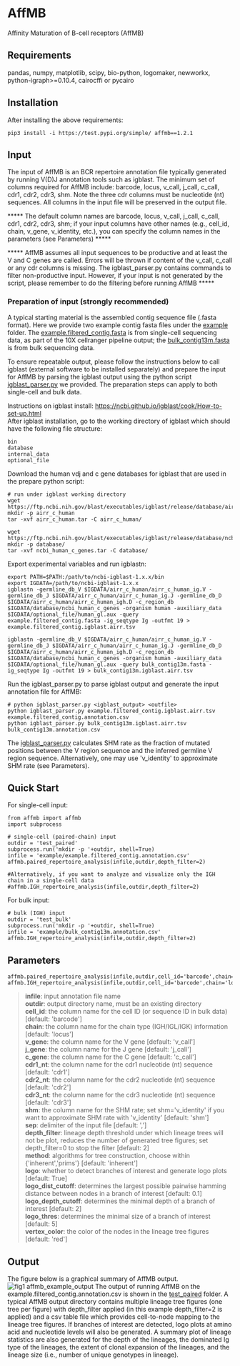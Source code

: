 # AffMB
Affinity Maturation of B-cell receptors (AffMB)

## Requirements
pandas, numpy, matplotlib, scipy, bio-python, logomaker, newworkx, python-igraph>=0.10.4, cairocffi or pycairo

## Installation
After installing the above requirements:
```
pip3 install -i https://test.pypi.org/simple/ affmb==1.2.1
```
## Input
The input of AffMB is an BCR repertoire annotation file typically generated by running V(D)J annotation tools such as igblast. The minimum set of columns required for AffMB include: barcode, locus, v_call, j_call, c_call, cdr1, cdr2, cdr3, shm. Note the three cdr columns must be nucleotide (nt) sequences. All columns in the input file will be preserved in the output file.

***** The default column names are barcode, locus, v_call, j_call, c_call, cdr1, cdr2, cdr3, shm; if your input columns have other names (e.g., cell_id, chain, v_gene, v_identity, etc.), you can specify the column names in the parameters (see Parameters) ***** 

***** AffMB assumes all input sequences to be productive and at least the V and C genes are called. Errors will be thrown if content of the v_call, c_call or any cdr columns is missing. The igblast_parser.py contains commands to filter non-productive input. However, if your input is not generated by the script, please remember to do the filtering before running AffMB ***** 


### Preparation of input (strongly recommended)
A typical starting material is the assembled contig sequence file (.fasta format). Here we provide two example contig fasta files under the [example](example) folder. The [example.filtered_contig.fasta](example/example.filtered_contig.fasta) is from single-cell sequencing data, as part of the 10X cellranger pipeline output; the [bulk_contig13m.fasta](example/bulk_contig13m.fasta) is from bulk sequencing data. 

To ensure repeatable output, please follow the instructions below to call igblast (external software to be installed separately) and prepare the input for AffMB by parsing the igblast output using the python script [igblast_parser.py](example/igblast_parser.py) we provided. The preparation steps can apply to both single-cell and bulk data.

Instructions on igblast install: https://ncbi.github.io/igblast/cook/How-to-set-up.html \
After igblast installation, go to the working directory of igblast which should have the following file structure:
```
bin
database
internal_data
optional_file 
```
Download the human vdj and c gene databases for igblast that are used in the prepare python script: 
```
# run under igblast working directory
wget https://ftp.ncbi.nih.gov/blast/executables/igblast/release/database/airr/airr_c_human.tar
mkdir -p airr_c_human
tar -xvf airr_c_human.tar -C airr_c_human/

wget https://ftp.ncbi.nih.gov/blast/executables/igblast/release/database/ncbi_human_c_genes.tar
mkdir -p database/
tar -xvf ncbi_human_c_genes.tar -C database/
```
Export experimental variables and run igblastn:
```
export PATH=$PATH:/path/to/ncbi-igblast-1.x.x/bin
export IGDATA=/path/to/ncbi-igblast-1.x.x
igblastn -germline_db_V $IGDATA/airr_c_human/airr_c_human_ig.V -germline_db_J $IGDATA/airr_c_human/airr_c_human_ig.J -germline_db_D $IGDATA/airr_c_human/airr_c_human_igh.D -c_region_db $IGDATA/database/ncbi_human_c_genes -organism human -auxiliary_data $IGDATA/optional_file/human_gl.aux -query example.filtered_contig.fasta -ig_seqtype Ig -outfmt 19 > example.filtered_contig.igblast.airr.tsv

igblastn -germline_db_V $IGDATA/airr_c_human/airr_c_human_ig.V -germline_db_J $IGDATA/airr_c_human/airr_c_human_ig.J -germline_db_D $IGDATA/airr_c_human/airr_c_human_igh.D -c_region_db $IGDATA/database/ncbi_human_c_genes -organism human -auxiliary_data $IGDATA/optional_file/human_gl.aux -query bulk_contig13m.fasta -ig_seqtype Ig -outfmt 19 > bulk_contig13m.igblast.airr.tsv
```
Run the igblast_parser.py to parse igblast output and generate the input annotation file for AffMB:
```
# python igblast_parser.py <igblast_output> <outfile>
python igblast_parser.py example.filtered_contig.igblast.airr.tsv example.filtered_contig.annotation.csv
python igblast_parser.py bulk_contig13m.igblast.airr.tsv bulk_contig13m.annotation.csv
```
The [igblast_parser.py](example/igblast_parser.py) calculates SHM rate as the fraction of mutated positions between the V region sequence and the inferred germline V region sequence. Alternatively, one may use 'v_identity' to approximate SHM rate (see Parameters).
## Quick Start
For single-cell input:
```
from affmb import affmb
import subprocess

# single-cell (paired-chain) input
outdir = 'test_paired'
subprocess.run('mkdir -p '+outdir, shell=True)
infile = 'example/example.filtered_contig.annotation.csv'
affmb.paired_repertoire_analysis(infile,outdir,depth_filter=2)

#Alternatively, if you want to analyze and visualize only the IGH chain in a single-cell data
#affmb.IGH_repertoire_analysis(infile,outdir,depth_filter=2)
```
For bulk input:
```
# bulk (IGH) input
outdir = 'test_bulk'
subprocess.run('mkdir -p '+outdir, shell=True)
infile = 'example/bulk_contig13m.annotation.csv'
affmb.IGH_repertoire_analysis(infile,outdir,depth_filter=2)
```
## Parameters
```
affmb.paired_repertoire_analysis(infile,outdir,cell_id='barcode',chain='locus',v_gene='v_call',j_gene='j_call',c_gene='c_call',cdr1_nt='cdr1',cdr2_nt='cdr2',cdr3_nt='cdr3',shm='shm',sep=',',depth_filter=2,method='inherent',logo=True,logo_dist_cutoff=0.1,logo_depth_cutoff=2,logo_thres=5,vertex_color='red')
affmb.IGH_repertoire_analysis(infile,outdir,cell_id='barcode',chain='locus',v_gene='v_call',j_gene='j_call',c_gene='c_call',cdr1_nt='cdr1',cdr2_nt='cdr2',cdr3_nt='cdr3',shm='shm',sep=',',depth_filter=2,method='inherent',logo=True,logo_dist_cutoff=0.1,logo_depth_cutoff=2,logo_thres=5,vertex_color='red')
```
>**infile**: input annotation file name \
**outdir**: output directory name, must be an existing directory \
**cell_id**: the column name for the cell ID (or sequence ID in bulk data) \[default: 'barcode'\] \
**chain**: the column name for the chain type (IGH/IGL/IGK) information \[default: 'locus'\] \
**v_gene**: the column name for the V gene \[default: 'v_call'\] \
**j_gene**: the column name for the J gene \[default: 'j_call'\] \
**c_gene**: the column name for the C gene \[default: 'c_call'\] \
**cdr1_nt**: the column name for the cdr1 nucleotide (nt) sequence \[default: 'cdr1'\] \
**cdr2_nt**: the column name for the cdr2 nucleotide (nt) sequence \[default: 'cdr2'\] \
**cdr3_nt**: the column name for the cdr3 nucleotide (nt) sequence \[default: 'cdr3'\] \
**shm**: the column name for the SHM rate; set shm='v_identity' if you want to approximate SHM rate with 'v_identity' \[default: 'shm'\] \
**sep**: delimiter of the input file \[default: ','\] \
**depth_filter**: lineage depth threshold under which lineage trees will not be plot, reduces the number of generated tree figures; set depth_filter=0 to stop the filter \[default: 2\] \
**method**: algorithms for tree construction, choose within {'inherent','prims'} \[default: 'inherent'\] \
**logo**: whether to detect branches of interest and generate logo plots \[default: True\] \
**logo_dist_cutoff**: determines the largest possible pairwise hamming distance between nodes in a branch of interest \[default: 0.1\] \
**logo_depth_cutoff**: determines the minimal depth of a branch of interest \[default: 2\] \
**logo_thres**: determines the minimal size of a branch of interest \[default: 5\] \
**vertex_color**: the color of the nodes in the lineage tree figures \[default: 'red'\]

## Output
The figure below is a graphical summary of AffMB output.
![fig1 affmb_example_output](https://github.com/user-attachments/assets/cdddf94c-14f2-46af-9c29-9fea7081cc75)
The output of running AffMB on the example.filtered_contig.annotation.csv is shown in the [test_paired](test_paired) folder. A typical AffMB output directory contains multiple lineage tree figures (one tree per figure) with depth_filter applied (in this example depth_filter=2 is applied) and a csv table file which provides cell-to-node mapping to the lineage tree figures. If branches of interest are detected, logo plots at amino acid and nucleotide levels will also be generated. A summary plot of lineage statistics are also generated for the depth of the lineages, the dominated Ig type of the lineages, the extent of clonal expansion of the lineages, and the lineage size (i.e., number of unique genotypes in lineage).
